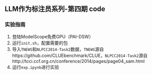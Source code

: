 ## LLM作为标注员系列-第四期 code

### 实验指南

1. 登陆ModelScope免费GPU（PAI-DSW）
2. 运行`init.sh`，配置需要的包
3. 导入`TNEWS`和`NLPCC2014-Task2`数据，`TNEWS`源自https://github.com/CLUEbenchmark/CLUE，`NLPCC2014-Task2`源自http://tcci.ccf.org.cn/conference/2014/pages/page04_sam.html
4. 运行`exp.ipynb`进行实验
